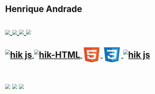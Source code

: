 <h1 aling:center>Henrique Andrade<h1>
<div align="left" display="inline_block">

<a href="https://github.com/anuraghazra/github-readme-stats">
  <img align="center" src="https://github-readme-stats.vercel.app/api/pin/?username=anuraghazra&repo=github-readme-stats" />
</a>
<a href="https://github.com/anuraghazra/convoychat">
  <img align="center" src="https://github-readme-stats.vercel.app/api/pin/?username=anuraghazra&repo=convoychat" />
</a>








  <a href="https://github.com/HAndradeSJ">
  <img height="170em" src="https://github-readme-stats.vercel.app/api?username=HAndradeSJ&show_icons=true&theme=midnight-purple"commits=true&count_private=true"/>
  <img height="170em" src="https://github-readme-stats.vercel.app/api/top-langs/?username=HAndradeSJ&layout=compact&langs_count=7&theme=midnight-purple"/>
</div>
<div style="display:inline_block"><br>
  <img align="center" alt="hik js" height="50" width="60" src="https://cdn.jsdelivr.net/gh/devicons/devicon/icons/javascript/javascript-original.svg" />
  <img align="center" alt="hik-HTML" height="50" width="60" src="https://cdn.jsdelivr.net/gh/devicons/devicon/icons/nodejs/nodejs-original.svg"/>
  <img align="center" alt="hik-HTML" height="50" width="60" src="https://raw.githubusercontent.com/devicons/devicon/master/icons/html5/html5-original.svg">
  <img align="center" alt="hik-CSS" height="50" width="60" src="https://raw.githubusercontent.com/devicons/devicon/master/icons/css3/css3-original.svg">
  <img  align="center" alt="hik js" height="50" width="60"src="https://cdn.jsdelivr.net/gh/devicons/devicon/icons/mysql/mysql-original.svg" />
<div>
                                                                                                                                           
  ## 
  
  <div>
  <a href ="https://instagram.com/henri.sj?utm_medium=copy_link" target="_blank"><img width="180" src="https://img.shields.io/badge/-Instagram-%23E4405F?style=for-the-badge&logo=instagram&logoColor=white" target="_blank"></a>
  <a href="https://www.linkedin.com/in/henrique-s%C3%A3o-jos%C3%A9-3b5b4122b/" target="_blank"><img width="160" src="https://img.shields.io/badge/-LinkedIn-%230077B5?style=for-the-badge&logo=linkedin&logoColor=white" target="_blank"></a>
  <a href ="mailto:henriqueandradesj@outlook.com"><img width="130" src="https://img.shields.io/badge/-Gmail-%23333?style=for-the-badge&logo=gmail&logoColor=white" target="_blank"></a>
 
  </div>
 


